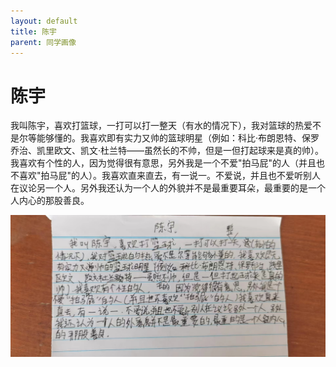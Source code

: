 ```yaml
---
layout: default
title: 陈宇
parent: 同学画像
---
```


# 陈宇

我叫陈宇，喜欢打篮球，一打可以打一整天（有水的情况下），我对篮球的热爱不是尔等能够懂的。我喜欢即有实力又帅的篮球明星（例如：科比·布朗恩特、保罗乔治、凯里欧文、凯文·杜兰特——虽然长的不帅，但是一但打起球来是真的帅）。我喜欢有个性的人，因为觉得很有意思，另外我是一个不爱"拍马屁"的人（并且也不喜欢"拍马屁"的人）。我喜欢直来直去，有一说一。不爱说，并且也不爱听别人在议论另一个人。另外我还认为一个人的外貌并不是最重要耳朵，最重要的是一个人内心的那股善良。

![陈宇自我介绍](/photos/陈宇.jpg)
